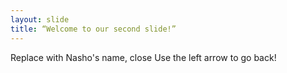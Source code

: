 ```yaml
---
layout: slide
title: “Welcome to our second slide!”
---
```

Replace with Nasho's name, close
Use the left arrow to go back!
